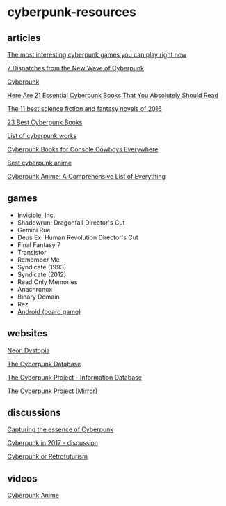 # cyberpunk-resources

## articles

[The most interesting cyberpunk games you can play right now](http://www.gamesradar.com/best-cyberpunk-games/)

[7 Dispatches from the New Wave of Cyberpunk](https://www.barnesandnoble.com/blog/sci-fi-fantasy/7-dispatches-new-wave-cyberpunk/)

[Cyberpunk](https://www.goodreads.com/genres/cyberpunk)

[Here Are 21 Essential Cyberpunk Books That You Absolutely Should Read](https://www.gizmodo.com.au/2016/01/the-essential-cyberpunk-reading-list/)

[The 11 best science fiction and fantasy novels of 2016](https://www.theverge.com/2016/12/28/13792040/sci-fi-fantasy-book-year-in-review-best-of-2016)

[23 Best Cyberpunk Books](https://best-sci-fi-books.com/23-best-cyberpunk-books/)

[List of cyberpunk works](https://en.wikipedia.org/wiki/List_of_cyberpunk_works)

[Cyberpunk Books for Console Cowboys Everywhere](https://theportalist.com/cyberpunk-books-for-console-cowboys-everywhere)

[Best cyberpunk anime](http://www.anime-planet.com/anime/tags/cyberpunk)

[Cyberpunk Anime: A Comprehensive List of Everything](https://www.exolymph.news/2016/06/04/cyberpunk-anime-comprehensive-list/)

## games

* Invisible, Inc.
* Shadowrun: Dragonfall Director's Cut
* Gemini Rue
* Deus Ex: Human Revolution Director's Cut
* Final Fantasy 7
* Transistor
* Remember Me
* Syndicate (1993)
* Syndicate (2012)
* Read Only Memories
* Anachronox
* Binary Domain
* Rez
* [Android (board game)](https://en.wikipedia.org/wiki/Android_(board_game))

## websites

[Neon Dystopia](https://www.neondystopia.com/)

[The Cyberpunk Database](https://cyberpunkdatabase.net/)

[The Cyberpunk Project - Information Database](http://project.cyberpunk.ru/idb/)

[The Cyberpunk Project (Mirror)](http://irc.liber-mundi.org/cp_project.php?lng=us)

## discussions

[Capturing the essence of Cyberpunk](https://scifi.stackexchange.com/questions/2383/capturing-the-essence-of-cyberpunk/2384)

[Cyberpunk in 2017 - discussion](https://www.reddit.com/r/Cyberpunk/comments/6d0vxo/cyberpunk_in_2017_discussion/)

[Cyberpunk or Retrofuturism](https://www.reddit.com/r/RetroFuturism/comments/64i5p2/cyberpunk_or_retrofuturism/)

## videos

[Cyberpunk Anime](https://www.youtube.com/watch?v=23HPiGe6WW4)
